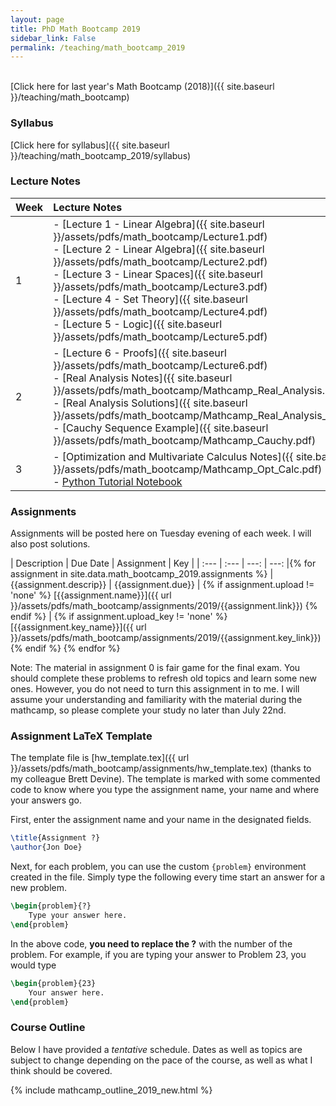 ```yaml
---
layout: page
title: PhD Math Bootcamp 2019
sidebar_link: False
permalink: /teaching/math_bootcamp_2019
---
```

<!--make new sidebar with reading, syllabus, etc-->

<br/>
[Click here for last year's Math Bootcamp (2018)]({{ site.baseurl }}/teaching/math_bootcamp)

### Syllabus 

[Click here for syllabus]({{ site.baseurl }}/teaching/math_bootcamp_2019/syllabus)

### Lecture Notes

| Week | Lecture Notes | Readings |
| :--- | :--- | :--- |
| 1 | - [Lecture 1 - Linear Algebra]({{ site.baseurl }}/assets/pdfs/math_bootcamp/Lecture1.pdf)<br> - [Lecture 2 - Linear Algebra]({{ site.baseurl }}/assets/pdfs/math_bootcamp/Lecture2.pdf)<br> - [Lecture 3 - Linear Spaces]({{ site.baseurl }}/assets/pdfs/math_bootcamp/Lecture3.pdf)<br> - [Lecture 4 - Set Theory]({{ site.baseurl }}/assets/pdfs/math_bootcamp/Lecture4.pdf)<br> - [Lecture 5 - Logic]({{ site.baseurl }}/assets/pdfs/math_bootcamp/Lecture5.pdf)  | - [Old Linear Algebra Notes]({{ site.baseurl }}/assets/pdfs/math_bootcamp/Mathcamp_Linear_Algebra.pdf)<br> - [Link to advice for incoming Economics PhD students](https://economics.cornell.edu/grad-student-advice)<br> - [Latex Tutorial pdf]({{ site.baseurl }}/assets/pdfs/tutorials/latex_tutorial.pdf) and [Latex Zip Folder (containing tex and other necessary files)]({{ site.baseurl }}/assets/zips/latex_tutorial.zip)<br> - [Sets and Logic Reading]({{ site.baseurl }}/assets/pdfs/math_bootcamp/sets_and_logic_reading.pdf) |
| 2 | - [Lecture 6 - Proofs]({{ site.baseurl }}/assets/pdfs/math_bootcamp/Lecture6.pdf)<br> - [Real Analysis Notes]({{ site.baseurl }}/assets/pdfs/math_bootcamp/Mathcamp_Real_Analysis.pdf)<br> - [Real Analysis Solutions]({{ site.baseurl }}/assets/pdfs/math_bootcamp/Mathcamp_Real_Analysis_Solutions.pdf)<br> - [Cauchy Sequence Example]({{ site.baseurl }}/assets/pdfs/math_bootcamp/Mathcamp_Cauchy.pdf) | - [Old Proof Notes]({{ site.baseurl }}/assets/pdfs/math_bootcamp/Mathcamp_Proofs.pdf)<br> - [Columbia Real Analysis Notes](https://docs.google.com/viewer?a=v&pid=sites&srcid=ZGVmYXVsdGRvbWFpbnxtYXRoY2FtcDIwMTdjdXxneDoxNWZhNWU1MzI2NTU2ODhi)<br> |
| 3 | - [Optimization and Multivariate Calculus Notes]({{ site.baseurl }}/assets/pdfs/math_bootcamp/Mathcamp_Opt_Calc.pdf)<br> - [Python Tutorial Notebook](https://github.com/joepatten/python_tutorial/blob/master/Mathcamp%20Python%20Intro.ipynb) | - [Columbia Convexity Notes](https://docs.google.com/viewer?a=v&pid=sites&srcid=ZGVmYXVsdGRvbWFpbnxtYXRoY2FtcDIwMTdjdXxneDoyMjZiZmViNjFhZDdjOWJk)<br> - [Columbia Multivariate Calculus Notes](https://docs.google.com/viewer?a=v&pid=sites&srcid=ZGVmYXVsdGRvbWFpbnxtYXRoY2FtcDIwMTdjdXxneDozNDJhMDljNThjODdkNWU0) |

<!--
<table>
  <tbody>
    <tr>
      <th>Week</th>
      <th align="left">Lecture Notes</th>
      <th align="left">Readings</th>
    </tr>
    <tr>
      <td>1</td>
      <td align="left"><ul>
      						<li><A href="../../assets/pdfs/math_bootcamp/Mathcamp_Linear_Algebra.pdf">Linear Algebra Notes</A> </li> 
      					</ul>
      </td>
      <td align="left"><ul>
      						<li> <A href="https://economics.cornell.edu/grad-student-advice">Link to advice for incoming Economics PhD students</A> </li>
      						<li> <A href="../../assets/pdfs/math_bootcamp/sets_and_logic_reading.pdf">Sets and Logic Reading</A> </li>
      						<li> <A href="../../assets/pdfs/tutorials/latex_tutorial.pdf">Latex Tutorial pdf</A> and <A href="../../assets/zips/latex_tutorial.zip">Latex Zip Folder (containing tex and other necessary files)</A> </li>
      					</ul>
      </td>
    </tr>
  </tbody>
</table>
-->

<a name="assign"></a>

### Assignments


Assignments will be posted here on Tuesday evening of each week. I will also post solutions.

| Description  | Due Date | Assignment | Key |
| :--- | :---   | ---: | ---: |{% for assignment in site.data.math_bootcamp_2019.assignments %}
  | {{assignment.descrip}} | {{assignment.due}} | {% if assignment.upload != 'none' %} [{{assignment.name}}]({{ url }}/assets/pdfs/math_bootcamp/assignments/2019/{{assignment.link}})  {% endif %} | {% if assignment.upload_key != 'none' %} [{{assignment.key_name}}]({{ url }}/assets/pdfs/math_bootcamp/assignments/2019/{{assignment.key_link}}) {% endif %} {% endfor %}




<!--
| Description  | Due Date | Link |
| :--- | :---: | :---: |
| **Univariate calculus, sets, and logic** | --- | <button name="button">Problem Set 0</button> |
| **Linear Systems and Matrix Algebra** | July 27 | <button name="button">Problem Set 1</button> |
| **Set Theory and Proofs and Real Analysis** | August 3 | <button name="button">Problem Set 2</button> |
| **Multivariate Calculus and Miscellaneous Topics** | August 10 | <button name="button">Problem Set 3</button> |
-->
Note: The material in assignment 0 is fair game for the final exam. You should complete these problems to refresh old topics and learn some new ones. However, you do not need to turn this assignment in to me. I will assume your understanding and familiarity with the material during the mathcamp, so please complete your study no later than July 22nd.

### Assignment LaTeX Template

The template file is [hw_template.tex]({{ url }}/assets/pdfs/math_bootcamp/assignments/hw_template.tex) (thanks to my colleague Brett Devine).  The template is marked with some commented code to know where you type the assignment name, your name and where your answers go.

First, enter the assignment name and your name in the designated fields.

```latex
\title{Assignment ?}
\author{Jon Doe}
```

Next, for each problem, you can use the custom `{problem}` environment created in the file. Simply type the following every time start an answer for a new problem.

```tex
\begin{problem}{?}
    Type your answer here.
\end{problem}
```

In the above code, **you need to replace the ?** with the number of the problem.  For example, if you are typing your answer to Problem 23, you would type

```tex
\begin{problem}{23}
    Your answer here.
\end{problem}
```

<a name="read"></a>

### Course Outline

Below I have provided a *tentative* schedule. Dates as well as topics are subject to change depending on the pace of the course, as well as what I think should be covered.

{% include mathcamp_outline_2019_new.html %}